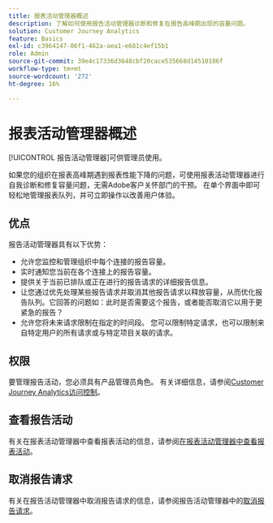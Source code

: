```yaml
---
title: 报表活动管理器概述
description: 了解如何使用报告活动管理器诊断和修复在报告高峰期出现的容量问题。
solution: Customer Journey Analytics
feature: Basics
exl-id: c3964147-06f1-462a-aea1-e681c4ef15b1
role: Admin
source-git-commit: 39e4c17336d3648cbf20cace535668d14510186f
workflow-type: tm+mt
source-wordcount: '272'
ht-degree: 16%

---
```


# 报表活动管理器概述

[!UICONTROL 报告活动管理器]可供管理员使用。

如果您的组织在报表高峰期遇到报表性能下降的问题，可使用报表活动管理器进行自我诊断和修复容量问题，无需Adobe客户关怀部门的干预。 在单个界面中即可轻松地管理报表队列，并可立即&#x200B;操作&#x200B;以改善用户体验。

## 优点

报告活动管理器具有以下优势：

* 允许您监控和管理组织中每个连接的报告容量。
* 实时通知您当前在各个连接上的报告容量。
* 提供关于当前已排队或正在进行的报告请求的详细报告信息。
* 让您通过优先处理某些报告请求并取消其他报告请求以释放容量，从而优化报告队列。它回答的问题如：此时是否需要这个报告，或者能否取消它以用于更紧急的报告？
* 允许您将未来请求限制在指定的时间段。 您可以限制特定请求，也可以限制来自特定用户的所有请求或与特定项目关联的请求。

## 权限

<!-- update for CJA -->

要管理报告活动，您必须具有产品管理员角色。 有关详细信息，请参阅[Customer Journey Analytics访问控制](/help/technotes/access-control.md)。

## 查看报告活动

有关在报表活动管理器中查看报表活动的信息，请参阅[在报表活动管理器中查看报表活动](/help/reporting-activity-manager/reporting-activity.md)。

## 取消报告请求

有关在报告活动管理器中取消报告请求的信息，请参阅报告活动管理器中的[取消报告请求](/help/reporting-activity-manager/reporting-activity-cancel-requests.md)。
